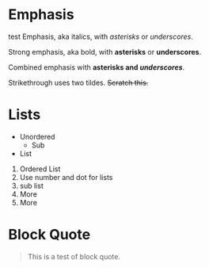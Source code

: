 # Emphasis
test
Emphasis, aka italics, with *asterisks* or _underscores_.

Strong emphasis, aka bold, with **asterisks** or __underscores__.

Combined emphasis with **asterisks and _underscores_**.

Strikethrough uses two tildes. ~~Scratch this.~~

# Lists

* Unordered
  * Sub
* List

1. Ordered List
1. Use number and dot for lists
  1. sub list
  1. More
1. More

# Block Quote

> This is a
> test of block quote.

